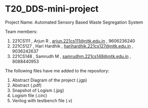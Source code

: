 # T20_DDS-mini-project

Project Name: 
 Automated Sensory Based Waste Segregation System


Team members:
1. 221CS111 ,   Arjun R ,       arjun.221cs111@nitk.edu.in ,         9606236240
2. 221CS127 ,   Hari Hardhik ,  harihardhik.221cs127@nitk.edu.in ,   9036242637
3. 221CS148 ,   Samrudh M ,     samrudhm.221cs148@nitk.edu.in ,      8088440953


The following files have me added to the repository:

1. Abstract Diagram of the project (.jgp)
2. Abstract (.pdf)
3. Snapshot of Logism (.jpg)
4. Logism file (.circ)
5. Verilog with testbench file (.v) 
